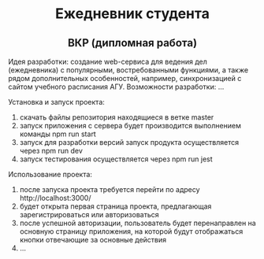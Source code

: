 <h1 align="center">Ежедневник студента</h1>
<h2 align="center">ВКР (дипломная работа)</h2>

Идея разработки: создание web-сервиса для ведения дел (ежедневника) с популярными, востребованными функциями, а также рядом дополнительных особенностей, например, синхронизацией с сайтом учебного расписания АГУ.
Возможности разработки: ...


Установка и запуск проекта:
1) скачать файлы репозитория находящиеся в ветке master
2) запуск приложения с сервера будет производится выполнением команды npm run start
3) запуск для разработки версий запуск продукта осуществляется через npm run dev
4) запуск тестирования осуществляется через npm run jest


Использование проекта:
1) после запуска проекта требуется перейти по адресу http://localhost:3000/
2) будет открыта первая страница проекта, предлагающая зарегистрироваться или авторизоваться
3) после успешной авторизации, пользователь будет перенаправлен на основную страницу приложения, на которой будут отображаться кнопки отвечающие за основные действия
4) ...